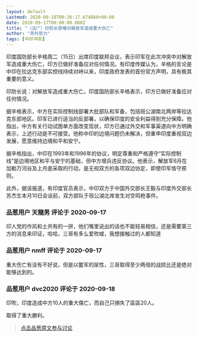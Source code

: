 ```yaml
---
layout: default
Lastmod: 2020-09-18T00:26:17.674860+00:00
date: 2020-09-17T00:00:00.000Z
title: "（法广）印防长首曝对解放军造成重大伤亡"
author: "井外势力"
tags: [中印冲突]
---
```


印度国防部长辛格周二（15日）出席印度联邦会议，表示印军在此次冲突中对解放军造成重大伤亡，印方已做好准备应对任何情况。有印度传媒认为，辛格的言论是中印在拉达克东部实控线持续对峙以来，印度政府发表的首份官方声明，具有极其重要的意义。  
  
印防长说：对解放军造成重大伤亡。印度国防部长辛格表示，印方已做好准备应对任何情况。  
  
据辛格表示，中方在实际控制线部署大批部队和军备，包括班公湖南北两岸等拉达克东部地区。印军已进行适当的反部署，以确保印度的安全利益得到充分保障。他指出，中方有关行动试图单方面改变现状，印方已通过外交和军事渠道向中方明确表示，上述行动是不可接受。他称中印的边境问题仍未解决，但重申印度重视双边发展，愿意维持边境和平和安宁。  
  
据辛格指出，中印在1993年和1996年的协议，明定尊重和严格遵守“实际控制线”是边境地区和平与安宁的基础，但中方增兵违反协议。他表示，解放军6月在加勒万河谷及上月底采取的行动，是无视双方的各项双边协定，即使印军恪守原则。  
  
  
此外，据该报道，有印度官员表示，中印双方于中国外交部长王毅与印度外交部长苏杰生本月10日会谈前，双方部队于班公湖北岸发生对空鸣枪事件。

            
### 品葱用户 **天龍男** 评论于 2020-09-17
        
印人党的作风和土共有的一拼，他们嘴里说出的话也不能轻易相信，还是需要第三方的消息来印证，哈哈，三哥有多么爱吹嘘，我想接触过的人都知道
        


            
### 品葱用户 **nmff** 评论于 2020-09-17
        
重大伤亡有没有不好说，但是以鳖军的尿性，三哥取得至少两倍的战损比还是绝对能够达到的。
        


            
### 品葱用户 **dvc2020** 评论于 2020-09-18
        
印吹，印度造成中方10人的重大傷亡，而自己只損失了區區20人。  
  
取得了重大勝利。
        






> [点击品葱原文参与讨论](https://pincong.rocks/article/24160)

